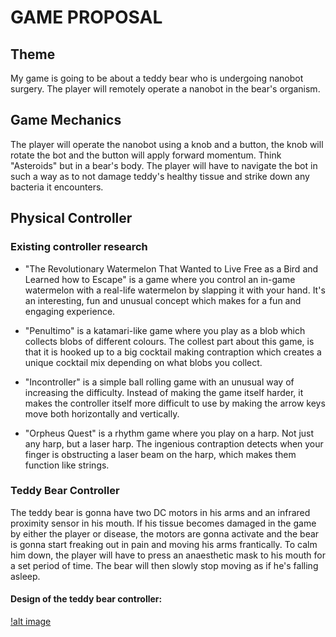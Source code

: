 # GAME PROPOSAL

## Theme
My game is going to be about a teddy bear who is undergoing nanobot surgery. The player will remotely operate a nanobot in the bear's organism. 

## Game Mechanics
The player will operate the nanobot using a knob and a button, the knob will rotate the bot and the button will apply forward momentum. Think "Asteroids" but in a bear's body. The player will have to navigate the bot in such a way as to not damage teddy's healthy tissue and strike down any bacteria it encounters.

## Physical Controller

### Existing controller research
- "The Revolutionary Watermelon That Wanted to Live Free as a Bird and Learned how to Escape" is a game where you control an in-game watermelon with a real-life watermelon by slapping it with your hand. It's an interesting, fun and unusual concept which makes for a fun and engaging experience.

- "Penultimo" is a katamari-like game where you play as a blob which collects blobs of different colours. The collest part about this game, is that it is hooked up to a big cocktail making contraption which creates a unique cocktail mix depending on what blobs you collect.

- "Incontroller" is a simple ball rolling game with an unusual way of increasing the difficulty. Instead of making the game itself harder, it makes the controller itself more difficult to use by making the arrow keys move both horizontally and vertically.

- "Orpheus Quest" is a rhythm game where you play on a harp. Not just any harp, but a laser harp. The ingenious contraption detects when your finger is obstructing a laser beam on the harp, which makes them function like strings.

### Teddy Bear Controller
The teddy bear is gonna have two DC motors in his arms and an infrared proximity sensor in his mouth. If his tissue becomes damaged in the game by either the player or disease, the motors are gonna activate and the bear is gonna start freaking out in pain and moving his arms frantically. To calm him down, the player will have to press an anaesthetic mask to his mouth for a set period of time. The bear will then slowly stop moving as if he's falling asleep.

#### Design of the teddy bear controller:
[!alt image](https://github.com/JoachimRayski/comp140-worksheetB/blob/master/ControllerDesign.png)
